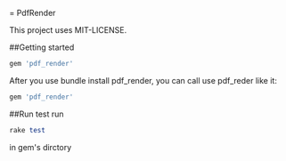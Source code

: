 = PdfRender

This project uses MIT-LICENSE.

##Getting started

```ruby
gem 'pdf_render'
```

After you use bundle install pdf_render, you can call use pdf_reder like it:

```ruby
gem 'pdf_render'
```

##Run test
run
```ruby
rake test
```
in gem's dirctory
